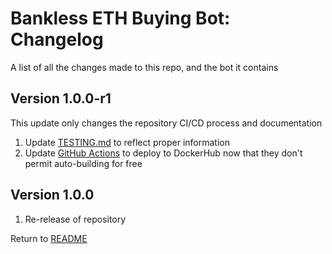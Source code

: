 Bankless ETH Buying Bot: Changelog
==================================
A list of all the changes made to this repo, and the bot it contains

Version 1.0.0-r1
-------------
This update only changes the repository CI/CD process and documentation

1. Update [TESTING.md](TESTING.md) to reflect proper information
2. Update [GitHub Actions](/.github/workflows) to deploy to DockerHub now that they don't permit auto-building for free

Version 1.0.0
-------------

1. Re-release of repository

Return to [README](README.md)
